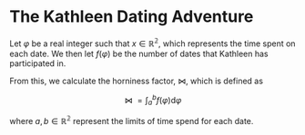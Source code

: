 # The Kathleen Dating Adventure

Let $\varphi$ be a real integer such that $x \in \mathbb{R^2}$, which represents the time spent on each date. We then let $f(\varphi)$ be the number of dates that Kathleen has participated in.

From this, we calculate the horniness factor, $\bowtie$, which is defined as

$$
\bowtie \ = \int_{a}^{b} f(\varphi)  \text{d} \varphi
$$

where $a, b \in \mathbb{R^2}$ represent the limits of time spend for each date.
